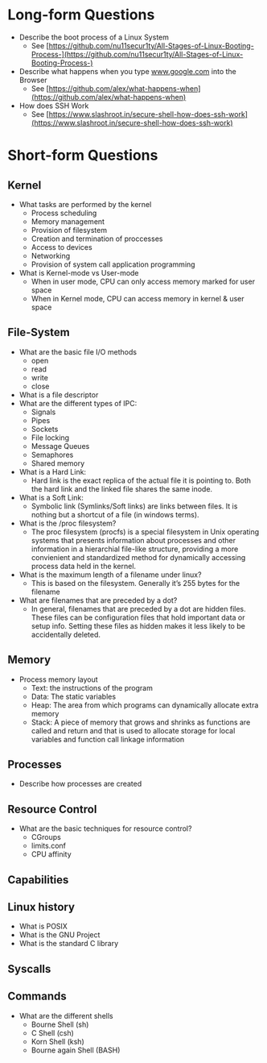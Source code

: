 # Long-form Questions

* Describe the boot process of a Linux System
  * See [https://github.com/nu11secur1ty/All-Stages-of-Linux-Booting-Process-](https://github.com/nu11secur1ty/All-Stages-of-Linux-Booting-Process-)
* Describe what happens when you type www.google.com into the Browser
  * See [https://github.com/alex/what-happens-when](https://github.com/alex/what-happens-when)
* How does SSH Work
  * See [https://www.slashroot.in/secure-shell-how-does-ssh-work](https://www.slashroot.in/secure-shell-how-does-ssh-work)
  
# Short-form Questions
## Kernel
* What tasks are performed by the kernel
  * Process scheduling
  * Memory management
  * Provision of filesystem
  * Creation and termination of proccesses
  * Access to devices
  * Networking
  * Provision of system call application programming
* What is Kernel-mode vs User-mode
  * When in user mode, CPU can only access memory marked for user space
  * When in Kernel mode, CPU can access memory in kernel & user space
## File-System
* What are the basic file I/O methods
  * open
  * read
  * write
  * close
* What is a file descriptor
* What are the different types of IPC:
  * Signals
  * Pipes
  * Sockets
  * File locking
  * Message Queues
  * Semaphores
  * Shared memory
* What is a Hard Link:
  * Hard link is the exact replica of the actual file it is pointing to. Both the hard link and the linked file shares the same inode.
* What is a Soft Link:
  * Symbolic link (Symlinks/Soft links) are links between files. It is nothing but a shortcut of a file (in windows terms).
* What is the /proc filesystem?
  * The proc filesystem (procfs) is a special filesystem in Unix operating systems that presents information about processes and other information in a hierarchial file-like structure, providing a more convienient and standardized method for dynamically accessing process data held in the kernel. 
* What is the maximum length of a filename under linux?
  * This is based on the filesystem. Generally it’s 255 bytes for the filename
* What are filenames that are preceded by a dot?
  * In general, filenames that are preceded by a dot are hidden files. These files can be configuration files that hold important data or setup info. Setting these files as hidden makes it less likely to be accidentally deleted.  
## Memory
* Process memory layout
  * Text: the instructions of the program
  * Data: The static variables
  * Heap: The area from which programs can dynamically allocate extra memory
  * Stack: A piece of memory that grows and shrinks as functions are called and return and that is used to allocate storage for local variables and function call linkage information
## Processes
*  Describe how processes are created
## Resource Control
* What are the basic techniques for resource control?
  * CGroups
  * limits.conf
  * CPU affinity
## Capabilities
## Linux history
* What is POSIX
* What is the GNU Project
* What is the standard C library
## Syscalls
## Commands
* What are the different shells
  * Bourne Shell (sh)
  * C Shell (csh)
  * Korn Shell (ksh)
  * Bourne again Shell (BASH)

